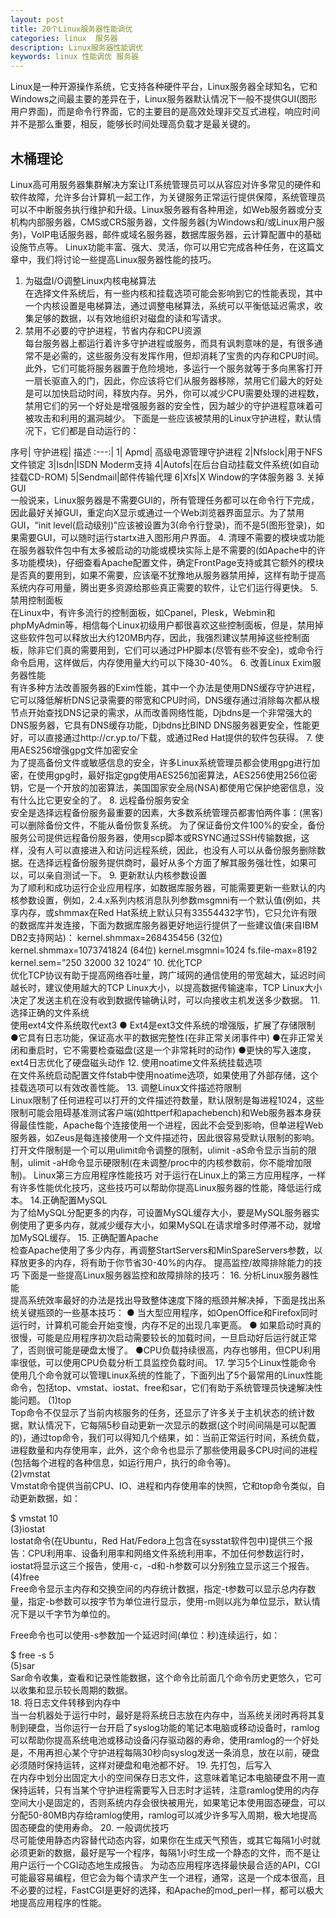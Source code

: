 ```yaml
---
layout: post
title: 20个Linux服务器性能调优
categories: linux  服务器
description: Linux服务器性能调优
keywords: linux 性能调优 服务器
---
```


Linux是一种开源操作系统，它支持各种硬件平台，Linux服务器全球知名，它和Windows之间最主要的差异在于，Linux服务器默认情况下一般不提供GUI(图形用户界面)，而是命令行界面，它的主要目的是高效处理非交互式进程，响应时间并不是那么重要，相反，能够长时间处理高负载才是最关键的。

## 木桶理论
Linux高可用服务器集群解决方案让IT系统管理员可以从容应对许多常见的硬件和软件故障，允许多台计算机一起工作，为关键服务正常运行提供保障，系统管理员可以不中断服务执行维护和升级。Linux服务器有各种用途，如Web服务器或分支机构内部服务器，CMS或CRS服务器，文件服务器(为Windows和/或Linux用户服务)，VoIP电话服务器，邮件或域名服务器，数据库服务器，云计算配置中的基础设施节点等。 Linux功能丰富、强大、灵活，你可以用它完成各种任务，在这篇文章中，我们将讨论一些提高Linux服务器性能的技巧。

1. 为磁盘I/O调整Linux内核电梯算法   
在选择文件系统后，有一些内核和挂载选项可能会影响到它的性能表现，其中一个内核设置是电梯算法，通过调整电梯算法，系统可以平衡低延迟需求，收集足够的数据，以有效地组织对磁盘的读和写请求。
2. 禁用不必要的守护进程，节省内存和CPU资源     
每台服务器上都运行着许多守护进程或服务，而具有讽刺意味的是，有很多通常不是必需的，这些服务没有发挥作用，但却消耗了宝贵的内存和CPU时间。此外，它们可能将服务器置于危险境地，多运行一个服务就等于多向黑客打开一扇长驱直入的门，因此，你应该将它们从服务器移除，禁用它们最大的好处是可以加快启动时间，释放内存。另外，你可以减少CPU需要处理的进程数，禁用它们的另一个好处是增强服务器的安全性，因为越少的守护进程意味着可被攻击和利用的漏洞越少。 下面是一些应该被禁用的Linux守护进程，默认情况下，它们都是自动运行的：

序号| 守护进程| 描述
:---:|
 1| Apmd| 高级电源管理守护进程
 2|Nfslock|用于NFS文件锁定
 3|Isdn|ISDN Moderm支持
 4|Autofs|在后台自动挂载文件系统(如自动挂载CD-ROM)
 5|Sendmail|邮件传输代理
 6|Xfs|X Window的字体服务器
3. 关掉GUI  
一般说来，Linux服务器是不需要GUI的，所有管理任务都可以在命令行下完成，因此最好关掉GUI，重定向X显示或通过一个Web浏览器界面显示。为了禁用GUI，“init level(启动级别)”应该被设置为3(命令行登录)，而不是5(图形登录)，如果需要GUI，可以随时运行startx进入图形用户界面。
4. 清理不需要的模块或功能  
在服务器软件包中有太多被启动的功能或模块实际上是不需要的(如Apache中的许多功能模块)，仔细查看Apache配置文件，确定FrontPage支持或其它额外的模块是否真的要用到，如果不需要，应该毫不犹豫地从服务器禁用掉，这样有助于提高系统内存可用量，腾出更多资源给那些真正需要的软件，让它们运行得更快。
5. 禁用控制面板   
在Linux中，有许多流行的控制面板，如Cpanel，Plesk，Webmin和phpMyAdmin等，相信每个Linux初级用户都很喜欢这些控制面板，但是，禁用掉这些软件包可以释放出大约120MB内存，因此，我强烈建议禁用掉这些控制面板，除非它们真的需要用到，它们可以通过PHP脚本(尽管有些不安全)，或命令行命令启用，这样做后，内存使用量大约可以下降30-40%。
6. 改善Linux Exim服务器性能  
有许多种方法改善服务器的Exim性能，其中一个办法是使用DNS缓存守护进程，它可以降低解析DNS记录需要的带宽和CPU时间，DNS缓存通过消除每次都从根节点开始查找DNS记录的需求，从而改善网络性能，Djbdns是一个非常强大的DNS服务器，它具有DNS缓存功能，Djbdns比BIND DNS服务器更安全，性能更好，可以直接通过http://cr.yp.to/下载，或通过Red Hat提供的软件包获得。
7. 使用AES256增强gpg文件加密安全    
为了提高备份文件或敏感信息的安全，许多Linux系统管理员都会使用gpg进行加密，在使用gpg时，最好指定gpg使用AES256加密算法，AES256使用256位密钥，它是一个开放的加密算法，美国国家安全局(NSA)都使用它保护绝密信息，没有什么比它更安全的了。
8. 远程备份服务安全  
安全是选择远程备份服务最重要的因素，大多数系统管理员都害怕两件事：(黑客)可以删除备份文件，不能从备份恢复系统。 为了保证备份文件100%的安全，备份服务公司提供远程备份服务器，使用scp脚本或RSYNC通过SSH传输数据，这样，没有人可以直接进入和访问远程系统，因此，也没有人可以从备份服务删除数据。在选择远程备份服务提供商时，最好从多个方面了解其服务强壮性，如果可以，可以亲自测试一下。
9. 更新默认内核参数设置  
为了顺利和成功运行企业应用程序，如数据库服务器，可能需要更新一些默认的内核参数设置，例如，2.4.x系列内核消息队列参数msgmni有一个默认值(例如，共享内存，或shmmax在Red Hat系统上默认只有33554432字节)，它只允许有限的数据库并发连接，下面为数据库服务器更好地运行提供了一些建议值(来自IBM DB2支持网站)： kernel.shmmax=268435456 (32位) kernel.shmmax=1073741824 (64位) kernel.msgmni=1024 fs.file-max=8192 kernel.sem=”250 32000 32 1024″
10. 优化TCP  
优化TCP协议有助于提高网络吞吐量，跨广域网的通信使用的带宽越大，延迟时间越长时，建议使用越大的TCP Linux大小，以提高数据传输速率，TCP Linux大小决定了发送主机在没有收到数据传输确认时，可以向接收主机发送多少数据。
11. 选择正确的文件系统  
使用ext4文件系统取代ext3 ● Ext4是ext3文件系统的增强版，扩展了存储限制 ●它具有日志功能，保证高水平的数据完整性(在非正常关闭事件中) ●在非正常关闭和重启时，它不需要检查磁盘(这是一个非常耗时的动作) ●更快的写入速度，ext4日志优化了硬盘磁头动作
12. 使用noatime文件系统挂载选项  
在文件系统启动配置文件fstab中使用noatime选项，如果使用了外部存储，这个挂载选项可以有效改善性能。
13. 调整Linux文件描述符限制  
Linux限制了任何进程可以打开的文件描述符数量，默认限制是每进程1024，这些限制可能会阻碍基准测试客户端(如httperf和apachebench)和Web服务器本身获得最佳性能，Apache每个连接使用一个进程，因此不会受到影响，但单进程Web服务器，如Zeus是每连接使用一个文件描述符，因此很容易受默认限制的影响。 打开文件限制是一个可以用ulimit命令调整的限制，ulimit -aS命令显示当前的限制，ulimit -aH命令显示硬限制(在未调整/proc中的内核参数前，你不能增加限制)。 Linux第三方应用程序性能技巧 对于运行在Linux上的第三方应用程序，一样有许多性能优化技巧，这些技巧可以帮助你提高Linux服务器的性能，降低运行成本。
14.正确配置MySQL  
为了给MySQL分配更多的内存，可设置MySQL缓存大小，要是MySQL服务器实例使用了更多内存，就减少缓存大小，如果MySQL在请求增多时停滞不动，就增加MySQL缓存。
15. 正确配置Apache  
检查Apache使用了多少内存，再调整StartServers和MinSpareServers参数，以释放更多的内存，将有助于你节省30-40%的内存。 提高监控/故障排除能力的技巧 下面是一些提高Linux服务器监控和故障排除的技巧：
16. 分析Linux服务器性能  
提高系统效率最好的办法是找出导致整体速度下降的瓶颈并解决掉，下面是找出系统关键瓶颈的一些基本技巧： ● 当大型应用程序，如OpenOffice和Firefox同时运行时，计算机可能会开始变慢，内存不足的出现几率更高。 ● 如果启动时真的很慢，可能是应用程序初次启动需要较长的加载时间，一旦启动好后运行就正常了，否则很可能是硬盘太慢了。 ●CPU负载持续很高，内存也够用，但CPU利用率很低，可以使用CPU负载分析工具监控负载时间。
17. 学习5个Linux性能命令  
使用几个命令就可以管理Linux系统的性能了，下面列出了5个最常用的Linux性能命令，包括top、vmstat、iostat、free和sar，它们有助于系统管理员快速解决性能问题。
(1)top  
Top命令不仅显示了当前内核服务的任务，还显示了许多关于主机状态的统计数据，默认情况下，它每隔5秒自动更新一次显示的数据(这个时间间隔是可以配置的)，通过top命令，我们可以得知几个结果，如：当前正常运行时间，系统负载，进程数量和内存使用率，此外，这个命令也显示了那些使用最多CPU时间的进程(包括每个进程的各种信息，如运行用户，执行的命令等)。  
(2)vmstat  
Vmstat命令提供当前CPU、IO、进程和内存使用率的快照，它和top命令类似，自动更新数据，如：  

$ vmstat 10  
(3)iostat  
Iostat命令(在Ubuntu，Red Hat/Fedora上包含在sysstat软件包中)提供三个报告：CPU利用率、设备利用率和网络文件系统利用率，不加任何参数运行时，iostat将显示这三个报告，使用-c，-d和-h参数可以分别独立显示这三个报告。  
(4)free  
Free命令显示主内存和交换空间的内存统计数据，指定-t参数可以显示总内存数量，指定-b参数可以按字节为单位进行显示，使用-m则以兆为单位显示，默认情况下是以千字节为单位的。  

Free命令也可以使用-s参数加一个延迟时间(单位：秒)连续运行，如：  

$ free -s 5  
(5)sar  
Sar命令收集，查看和记录性能数据，这个命令比前面几个命令历史更悠久，它可以收集和显示较长周期的数据。  
18. 将日志文件转移到内存中  
当一台机器处于运行中时，最好是将系统日志放在内存中，当系统关闭时再将其复制到硬盘，当你运行一台开启了syslog功能的笔记本电脑或移动设备时，ramlog可以帮助你提高系统电池或移动设备闪存驱动器的寿命，使用ramlog的一个好处是，不用再担心某个守护进程每隔30秒向syslog发送一条消息，放在以前，硬盘必须随时保持运转，这样对硬盘和电池都不好。
19. 先打包，后写入  
在内存中划分出固定大小的空间保存日志文件，这意味着笔记本电脑硬盘不用一直保持运转，只有当某个守护进程需要写入日志时才运转，注意ramlog使用的内存空间大小是固定的，否则系统内存会很快被用光，如果笔记本使用固态硬盘，可以分配50-80MB内存给ramlog使用，ramlog可以减少许多写入周期，极大地提高固态硬盘的使用寿命。
20. 一般调优技巧  
尽可能使用静态内容替代动态内容，如果你在生成天气预告，或其它每隔1小时就必须更新的数据，最好是写一个程序，每隔1小时生成一个静态的文件，而不是让用户运行一个CGI动态地生成报告。 为动态应用程序选择最快最合适的API，CGI可能最容易编程，但它会为每个请求产生一个进程，通常，这是一个成本很高，且不必要的过程，FastCGI是更好的选择，和Apache的mod_perl一样，都可以极大地提高应用程序的性能。
